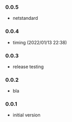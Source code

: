 ### 0.0.5
* netstandard
### 0.0.4
* timing (2022/01/13 22:38)
### 0.0.3
* release testing
### 0.0.2
* bla
### 0.0.1
* initial version